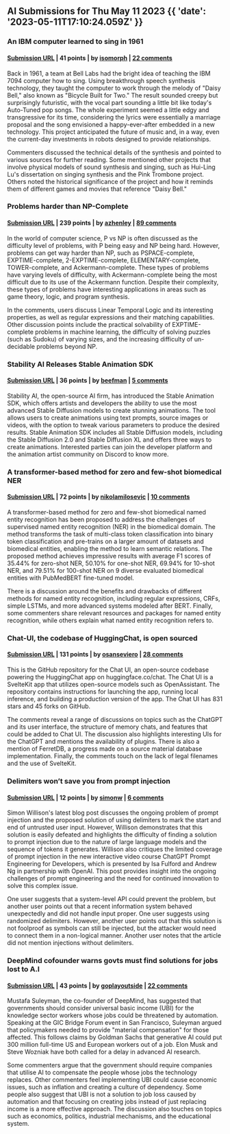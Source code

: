 ## AI Submissions for Thu May 11 2023 {{ 'date': '2023-05-11T17:10:24.059Z' }}

### An IBM computer learned to sing in 1961

#### [Submission URL](https://tedgioia.substack.com/p/how-an-ibm-computer-learned-to-sing) | 41 points | by [isomorph](https://news.ycombinator.com/user?id=isomorph) | [22 comments](https://news.ycombinator.com/item?id=35906783)

Back in 1961, a team at Bell Labs had the bright idea of teaching the IBM 7094 computer how to sing. Using breakthrough speech synthesis technology, they taught the computer to work through the melody of "Daisy Bell," also known as "Bicycle Built for Two." The result sounded creepy but surprisingly futuristic, with the vocal part sounding a little bit like today's Auto-Tuned pop songs. The whole experiment seemed a little edgy and transgressive for its time, considering the lyrics were essentially a marriage proposal and the song envisioned a happy-ever-after embedded in a new technology. This project anticipated the future of music and, in a way, even the current-day investments in robots designed to provide relationships.

Commenters discussed the technical details of the synthesis and pointed to various sources for further reading. Some mentioned other projects that involve physical models of sound synthesis and singing, such as Hui-Ling Lu's dissertation on singing synthesis and the Pink Trombone project. Others noted the historical significance of the project and how it reminds them of different games and movies that reference "Daisy Bell."

### Problems harder than NP-Complete

#### [Submission URL](https://buttondown.email/hillelwayne/archive/problems-harder-than-np-complete/) | 239 points | by [azhenley](https://news.ycombinator.com/user?id=azhenley) | [89 comments](https://news.ycombinator.com/item?id=35908477)

In the world of computer science, P vs NP is often discussed as the difficulty level of problems, with P being easy and NP being hard. However, problems can get way harder than NP, such as PSPACE-complete, EXPTIME-complete, 2-EXPTIME-complete, ELEMENTARY-complete, TOWER-complete, and Ackermann-complete. These types of problems have varying levels of difficulty, with Ackermann-complete being the most difficult due to its use of the Ackermann function. Despite their complexity, these types of problems have interesting applications in areas such as game theory, logic, and program synthesis.

In the comments, users discuss Linear Temporal Logic and its interesting properties, as well as regular expressions and their matching capabilities. Other discussion points include the practical solvability of EXPTIME-complete problems in machine learning, the difficulty of solving puzzles (such as Sudoku) of varying sizes, and the increasing difficulty of un-decidable problems beyond NP.

### Stability AI Releases Stable Animation SDK

#### [Submission URL](https://stability.ai/blog/stable-animation-sdk) | 36 points | by [beefman](https://news.ycombinator.com/user?id=beefman) | [5 comments](https://news.ycombinator.com/item?id=35904330)

Stability AI, the open-source AI firm, has introduced the Stable Animation SDK, which offers artists and developers the ability to use the most advanced Stable Diffusion models to create stunning animations. The tool allows users to create animations using text prompts, source images or videos, with the option to tweak various parameters to produce the desired results. Stable Animation SDK includes all Stable Diffusion models, including the Stable Diffusion 2.0 and Stable Diffusion XL and offers three ways to create animations. Interested parties can join the developer platform and the animation artist community on Discord to know more.

### A transformer-based method for zero and few-shot biomedical NER

#### [Submission URL](https://arxiv.org/abs/2305.04928) | 72 points | by [nikolamilosevic](https://news.ycombinator.com/user?id=nikolamilosevic) | [10 comments](https://news.ycombinator.com/item?id=35901538)

A transformer-based method for zero and few-shot biomedical named entity recognition has been proposed to address the challenges of supervised named entity recognition (NER) in the biomedical domain. The method transforms the task of multi-class token classification into binary token classification and pre-trains on a larger amount of datasets and biomedical entities, enabling the method to learn semantic relations. The proposed method achieves impressive results with average F1 scores of 35.44% for zero-shot NER, 50.10% for one-shot NER, 69.94% for 10-shot NER, and 79.51% for 100-shot NER on 9 diverse evaluated biomedical entities with PubMedBERT fine-tuned model.

There is a discussion around the benefits and drawbacks of different methods for named entity recognition, including regular expressions, CRFs, simple LSTMs, and more advanced systems modeled after BERT. Finally, some commenters share relevant resources and packages for named entity recognition, while others explain what named entity recognition refers to.

### Chat-UI, the codebase of HuggingChat, is open sourced

#### [Submission URL](https://github.com/huggingface/chat-ui) | 131 points | by [osanseviero](https://news.ycombinator.com/user?id=osanseviero) | [28 comments](https://news.ycombinator.com/item?id=35907564)

This is the GitHub repository for the Chat UI, an open-source codebase powering the HuggingChat app on huggingface.co/chat. The Chat UI is a SvelteKit app that utilizes open-source models such as OpenAssistant. The repository contains instructions for launching the app, running local inference, and building a production version of the app. The Chat UI has 831 stars and 45 forks on GitHub.

The comments reveal a range of discussions on topics such as the ChatGPT and its user interface, the structure of memory chats, and features that could be added to Chat UI. The discussion also highlights interesting UIs for the ChatGPT and mentions the availability of plugins. There is also a mention of FerretDB, a progress made on a source material database implementation. Finally, the comments touch on the lack of legal filenames and the use of SvelteKit.

### Delimiters won’t save you from prompt injection

#### [Submission URL](https://simonwillison.net/2023/May/11/delimiters-wont-save-you/) | 12 points | by [simonw](https://news.ycombinator.com/user?id=simonw) | [6 comments](https://news.ycombinator.com/item?id=35904361)

Simon Willison's latest blog post discusses the ongoing problem of prompt injection and the proposed solution of using delimiters to mark the start and end of untrusted user input. However, Willison demonstrates that this solution is easily defeated and highlights the difficulty of finding a solution to prompt injection due to the nature of large language models and the sequence of tokens it generates. Willison also critiques the limited coverage of prompt injection in the new interactive video course ChatGPT Prompt Engineering for Developers, which is presented by Isa Fulford and Andrew Ng in partnership with OpenAI. This post provides insight into the ongoing challenges of prompt engineering and the need for continued innovation to solve this complex issue.

One user suggests that a system-level API could prevent the problem, but another user points out that a recent information system behaved unexpectedly and did not handle input proper. One user suggests using randomized delimiters. However, another user points out that this solution is not foolproof as symbols can still be injected, but the attacker would need to connect them in a non-logical manner. Another user notes that the article did not mention injections without delimiters.

### DeepMind cofounder warns govts must find solutions for jobs lost to A.I

#### [Submission URL](https://fortune.com/2023/05/10/artificial-intelligence-deepmind-co-founder-mustafa-suleyman-ubi-governments-seriously-need-to-find-solution-for-people-that-lose-their-jobs/) | 43 points | by [goplayoutside](https://news.ycombinator.com/user?id=goplayoutside) | [22 comments](https://news.ycombinator.com/item?id=35905604)

Mustafa Suleyman, the co-founder of DeepMind, has suggested that governments should consider universal basic income (UBI) for the knowledge sector workers whose jobs could be threatened by automation. Speaking at the GIC Bridge Forum event in San Francisco, Suleyman argued that policymakers needed to provide "material compensation" for those affected. This follows claims by Goldman Sachs that generative AI could put 300 million full-time US and European workers out of a job. Elon Musk and Steve Wozniak have both called for a delay in advanced AI research.

Some commenters argue that the government should require companies that utilise AI to compensate the people whose jobs the technology replaces. Other commenters feel implementing UBI could cause economic issues, such as inflation and creating a culture of dependency. Some people also suggest that UBI is not a solution to job loss caused by automation and that focusing on creating jobs instead of just replacing income is a more effective approach. The discussion also touches on topics such as economics, politics, industrial mechanisms, and the educational system.

